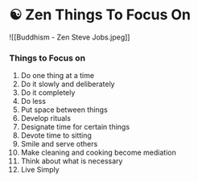 
# ☯️  Zen Things To Focus On

![[Buddhism - Zen Steve Jobs.jpeg]]

### Things to Focus on
1.  Do one thing at a time
2.  Do it slowly and deliberately
3.  Do it completely
4.  Do less
5.  Put space between things
6.  Develop rituals
7.  Designate time for certain things
8.  Devote time to sitting
9.  Smile and serve others
10.  Make cleaning and cooking become mediation
11.  Think about what is necessary
12.  Live Simply